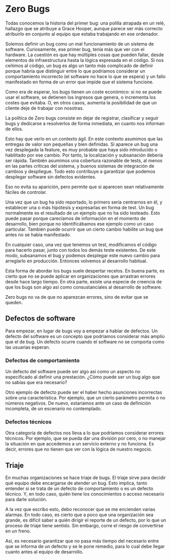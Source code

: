 # Zero Bugs

Todas conocemos la historia del primer bug: una polilla atrapada en un relé, hallazgo que se atribuye a Grace Hooper, aunque parece ser más correcto atribuirlo en conjunto al equipo que estaba trabajando en ese ordenador.

Solemos definir un bug como un mal funcionamiento de un sistema de software. Curiosamente, ese primer bug, tenía más que ver con el hardware. La cuestión es que hay múltiples cosas que pueden fallar, desde elementos de infraestructura hasta la lógica expresada en el código. Si nos ceñimos al código, un bug es algo un tanto más complicado de definir porque habría que distinguir entre lo que podríamos considerar un comportamiento incorrecto (el software no hace lo que se espera) y un fallo manifestado en forma de un error que impide que el sistema funcione.

Como era de esperar, los bugs tienen un coste económico: si no se puede usar el software, se detienen los ingresos que genera, o incrementa los costes que evitaba. O, en otros casos, aumenta la posibilidad de que un cliente deje de trabajar con nosotras.

La política de Zero bugs consiste en dejar de registrar, clasificar y seguir bugs y dedicarse a resolverlos de forma inmediata, en cuanto nos informan de ellos.

Esto hay que verlo en un contexto ágil. En este contexto asumimos que las entregas de valor son pequeñas y bien definidas. Si aparece un bug una vez desplegada la feature, es muy probable que haya sido introducido o habilitado por ese cambio. Por tanto, la localización y subsanación debería ser rápida. También asumimos una cobertura razonable de tests, al menos en las partes críticas del sistema, y buenos sistemas de integración de cambios y despliegue. Todo esto contribuye a garantizar que podemos desplegar software sin defectos evidentes.

Eso no evita su aparición, pero permite que si aparecen sean relativamente fáciles de controlar.

Una vez que un bug ha sido reportado, lo primero sería centrarnos en él, y establecer una o más hipótesis y expresarlas en forma de test. Un bug normalmente es el resultado de un ejemplo que no ha sido testeado. Esto puede pasar porque carecíamos de información en el momento de desarrollo, bien porque no identificábamos ese ejemplo como un caso particular. También puede ocurrir que un cierto cambio habilite un bug que antes no se había manifestado.

En cualquier caso, una vez que tenemos un test, modificamos el código para hacerlo pasar, junto con todos los demás teste existentes. De este modo, subsanamos el bug y podemos desplegar este nuevo cambio para arreglarlo en producción. Entonces volvemos al desarrollo habitual.

Esta forma de abordar los bugs suele despertar recelos. En buena parte, es cierto que no se puede aplicar en organizaciones que arrastran errores desde hace largo tiempo. En otra parte, existe una especie de creencia de que los bugs son algo así como consustanciales al desarrollo de software. 

Zero bugs no va de que no aparezcan errores, sino de evitar que se queden.

## Defectos de software

Para empezar, en lugar de bugs voy a empezar a hablar de defectos. Un defecto del software es un concepto que podríamos considerar más amplio que el de bug. Un defecto ocurre cuando el software no se comporta como las usuarias esperan.

### Defectos de comportamiento

Un defecto del software puede ser algo así como un aspecto no especificado al definir una prestación. ¿Cómo puede ser un bug algo que no sabías que era necesario?

Otro ejemplo de defecto puede ser el haber hecho asunciones incorrectas sobre una característica. Por ejemplo, que un cierto parámetro permita o no números negativos. De nuevo, estaríamos ante un caso de definición incompleta, de un escenario no contemplado.

### Defectos técnicos

Otra categoría de defectos nos lleva a lo que podríamos considerar errores técnicos. Por ejemplo, que se pueda dar una división por cero, o no manejar la situación en que accedemos a un servicio externo y no funciona. Es decir, errores que no tienen que ver con la lógica de nuestro negocio.

## Triaje

En muchas organizaciones se hace triaje de bugs. El triaje sirve para decidir qué equipo debe encargarse de atender un bug. Esto implica, tanto entender si se trata de un defecto de comportamiento o es un defecto técnico. Y, en todo caso, quién tiene los conocimientos o acceso necesario para darle solución.

A la vez que escribo esto, debo reconocer que se me encienden varias alarmas. En todo caso, es cierto que a poco que una organización sea grande, es difícil saber a quién dirigir el reporte de un defecto, por lo que un proceso de triaje tiene sentido. Sin embargo, corre el riesgo de convertirse en un freno.

Así, es necesario garantizar que no pasa más tiempo del necesario entre que se informa de un defecto y se le pone remedio, para lo cual debe llegar cuanto antes al equipo de desarrollo.

